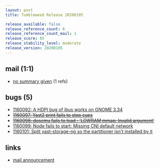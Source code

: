 ```yaml
---
layout: post
title: Tumbleweed Release 20200105

release_available: false
release_reference_count: 6
release_reference_count_mail: 1
release_score: 85
release_stability_level: moderate
release_version: 20200105
---
```


## mail (1:1)

- [no summary given](https://github.com/boombatower/tumbleweed-review/issues/10) (1 refs)

## bugs (5)

<!--more-->

- [1160092: A HDPI bug of ibus works on GNOME 3.34](https://bugzilla.opensuse.org/show_bug.cgi?id=1160092)
- ~~[1160097: Yast2 print fails to stop cups](https://bugzilla.opensuse.org/show_bug.cgi?id=1160097)~~
- ~~[1160098: dosemu fails to load : 'LOWRAM mmap: Invalid argument'](https://bugzilla.opensuse.org/show_bug.cgi?id=1160098)~~
- [1160099: Node fails to start: Missing CNI default network](https://bugzilla.opensuse.org/show_bug.cgi?id=1160099)
- [1160101: Split yast-storage-ng so the partitioner isn't installed by it](https://bugzilla.opensuse.org/show_bug.cgi?id=1160101)



## links

- [mail announcement](https://github.com/boombatower/tumbleweed-review/issues/10)
